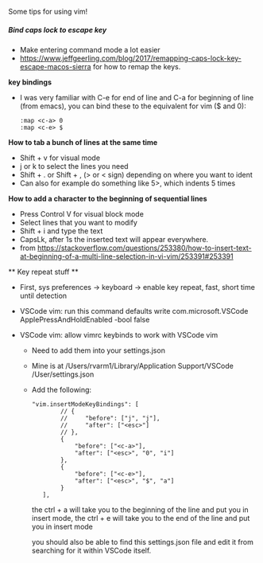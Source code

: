 Some tips for using vim!



##### Bind caps lock to escape key

- Make entering command mode a lot easier
- https://www.jeffgeerling.com/blog/2017/remapping-caps-lock-key-escape-macos-sierra for how to remap the keys.

**<C-a> <C-e> key bindings**

- I was very familiar with C-e for end of line and C-a for beginning of line (from emacs), you can bind these to the equivalent for vim ($ and 0):

  ```
  :map <c-a> 0
  :map <c-e> $
  
  ```

**How to tab a bunch of lines at the same time**

- Shift + v for visual mode
- j or k to select the lines you need
- Shift + . or Shift + , (> or < sign) depending on where you want to ident
- Can also for example do something like 5>, which indents 5 times



**How to add a character to the beginning of sequential lines**

- Press Control V for visual block mode
- Select lines that you want to modify
- Shift + i and type the text
- CapsLk, after 1s the inserted text will appear everywhere.
- from https://stackoverflow.com/questions/253380/how-to-insert-text-at-beginning-of-a-multi-line-selection-in-vi-vim/253391#253391

** Key repeat stuff **
- First, sys preferences -> keyboard -> enable key repeat, fast, short time until detection

- VSCode vim: run this command defaults write com.microsoft.VSCode ApplePressAndHoldEnabled -bool false

- VSCode vim: allow vimrc keybinds to work with VSCode vim

  - Need to add them into your settings.json

  - Mine is at /Users/rvarm1/Library/Application Support/VSCode /User/settings.json

  - Add the following:

    ```
    "vim.insertModeKeyBindings": [
            // {
            //     "before": ["j", "j"],
            //     "after": ["<esc>"]
            // },
            {
                "before": ["<c-a>"],
                "after": ["<esc>", "0", "i"]
            },
            {
                "before": ["<c-e>"],
                "after": ["<esc>", "$", "a"]
            }
       ],
    ```

    the ctrl + a will take you to the beginning of the line and put you in insert mode, the ctrl + e will take you to the end of the line and put you in insert mode

    you should also be able to find this settings.json file and edit it from searching for it within VSCode itself.

